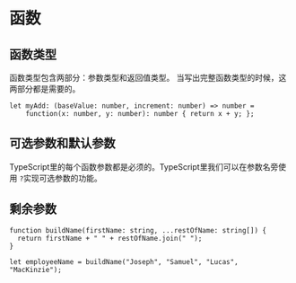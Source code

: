 # 函数

## 函数类型

函数类型包含两部分：参数类型和返回值类型。 当写出完整函数类型的时候，这两部分都是需要的。

```angularjs
let myAdd: (baseValue: number, increment: number) => number =
    function(x: number, y: number): number { return x + y; };
```

## 可选参数和默认参数
TypeScript里的每个函数参数都是必须的。TypeScript里我们可以在参数名旁使用 `?`实现可选参数的功能。

## 剩余参数

```angularjs
function buildName(firstName: string, ...restOfName: string[]) {
  return firstName + " " + restOfName.join(" ");
}

let employeeName = buildName("Joseph", "Samuel", "Lucas", "MacKinzie"); 
```